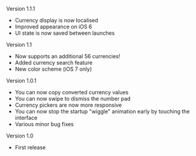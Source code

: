 Version 1.1.1

- Currency display is now localised
- Improved appearance on iOS 6
- UI state is now saved between launches

Version 1.1

- Now supports an additional 56 currencies!
- Added currency search feature 
- New color scheme (iOS 7 only)

Version 1.0.1

- You can now copy converted currency values
- You can now swipe to dismiss the number pad
- Currency pickers are now more responsive
- You can now stop the startup "wiggle" animation early by touching the interface
- Various minor bug fixes

Version 1.0

- First release